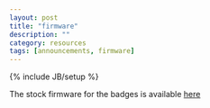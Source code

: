 ```yaml
---
layout: post
title: "firmware"
description: ""
category: resources
tags: [announcements, firmware]
---
```

{% include JB/setup %}

The stock firmware for the badges is available [here](http://badge.workshop88.com/tcb.hex)
